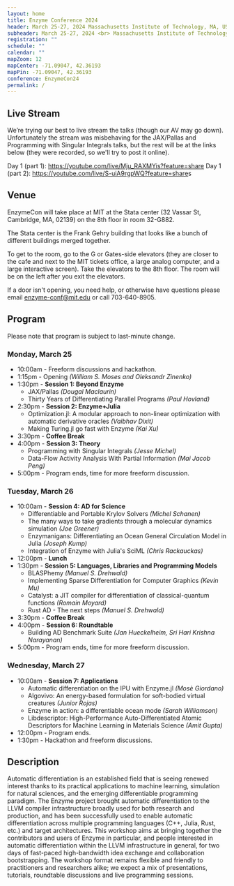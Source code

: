 ```yaml
---
layout: home
title: Enzyme Conference 2024
header: March 25-27, 2024 Massachusetts Institute of Technology, MA, USA
subheader: March 25-27, 2024 <br> Massachusetts Institute of Technology, MA, USA
registration: ""
schedule: ""
calendar: ""
mapZoom: 12
mapCenter: -71.09047, 42.36193
mapPin: -71.09047, 42.36193
conference: EnzymeCon24
permalink: /
---
```


## Live Stream

We’re trying our best to live stream the talks (though our AV may go down). Unfortunately the stream was misbehaving for the JAX/Pallas and Programming with Singular Integrals talks, but the rest will be at the links below (they were recorded, so we'll try to post it online).

Day 1 (part 1): <a href="https://youtube.com/live/Mju_RAXMYis?feature=share">https://youtube.com/live/Mju_RAXMYis?feature=share</a>
Day 1 (part 2): <a href="https://youtube.com/live/S-uiA9rgpWQ?feature=share">https://youtube.com/live/S-uiA9rgpWQ?feature=share</a>s

## Venue

EnzymeCon will take place at MIT at the Stata center (32 Vassar St, Cambridge, MA, 02139) on the 8th floor in room 32-G882.

The Stata center is the Frank Gehry building that looks like a bunch of different buildings merged together.

To get to the room, go to the G or Gates-side elevators (they are closer to the cafe and next to the MIT tickets office, a large analog computer, and a large interactive screen). Take the elevators to the 8th floor. The room will be on the left after you exit the elevators.

If a door isn't opening, you need help, or otherwise have questions please email <a href="mailto:enzyme-conf@mit.edu">enzyme-conf@mit.edu</a> or call 703-640-8905.

## Program

Please note that program is subject to last-minute change.

### Monday, March 25

- 10:00am - Freeform discussions and hackathon.
- 1:15pm - Opening _(William S. Moses and Oleksandr Zinenko)_
- 1:30pm - **Session 1: Beyond Enzyme**
  - JAX/Pallas _(Dougal Maclaurin)_
  - Thirty Years of Differentiating Parallel Programs _(Paul Hovland)_
- 2:30pm - **Session 2: Enzyme+Julia**
  - Optimization.jl: A modular approach to non-linear optimization with automatic derivative oracles _(Vaibhav Dixit)_
  - Making Turing.jl go fast with Enzyme _(Kai Xu)_
- 3:30pm - **Coffee Break**
- 4:00pm - **Session 3: Theory**
  -  Programming with Singular Integrals _(Jesse Michel)_
  -  Data-Flow Activity Analysis With Partial Information _(Mai Jacob Peng)_
- 5:00pm - Program ends, time for more freeform discussion.

### Tuesday, March 26

- 10:00am - **Session 4: AD for Science**
  - Differentiable and Portable Krylov Solvers _(Michel Schanen)_
  - The many ways to take gradients through a molecular dynamics simulation _(Joe Greener)_
  - Enzymanigans: Differentiating an Ocean General Circulation Model in Julia _(Joseph Kump)_
  - Integration of Enzyme with Julia's SciML _(Chris Rackauckas)_
- 12:00pm - **Lunch**
- 1:30pm - **Session 5: Languages, Libraries and Programming Models**
  - BLASPhemy _(Manuel S. Drehwald)_
  - Implementing Sparse Differentiation for Computer Graphics _(Kevin Mu)_
  - Catalyst: a JIT compiler for differentiation of classical-quantum functions _(Romain Moyard)_
  - Rust AD - The next steps  _(Manuel S. Drehwald)_
- 3:30pm - **Coffee Break**
- 4:00pm - **Session 6: Roundtable**
  - Building AD Benchmark Suite _(Jan Hueckelheim, Sri Hari Krishna Narayanan)_
- 5:00pm - Program ends, time for more freeform discussion.

### Wednesday, March 27

- 10:00am - **Session 7: Applications**
  - Automatic differentiation on the IPU with Enzyme.jl _(Mosè Giordano)_
  - Algovivo: An energy-based formulation for soft-bodied virtual creatures _(Junior Rojas)_
  - Enzyme in action: a differentiable ocean mode _(Sarah Williamson)_
  - Libdescriptor: High-Performance Auto-Differentiated Atomic Descriptors for Machine Learning in Materials Science _(Amit Gupta)_
- 12:00pm - Program ends.
- 1:30pm - Hackathon and freeform discussions.


## Description

Automatic differentiation is an established field that is seeing renewed interest thanks to its practical applications to machine learning, simulation for natural sciences, and the emerging differentiable programming paradigm. The Enzyme project brought automatic differentiation to the LLVM compiler infrastructure broadly used for both research and production, and has been successfully used to enable automatic differentiation across multiple programming languages (C++, Julia, Rust, etc.) and target architectures. This workshop aims at bringing together the contributors and users of Enzyme in particular, and people interested in automatic differentiation within the LLVM infrastructure in general, for two days of fast-paced high-bandwidth idea exchange and collaboration bootstrapping. The workshop format remains flexible and friendly to practitioners and researchers alike; we expect a mix of presentations, tutorials, roundtable discussions and live programming sessions.
